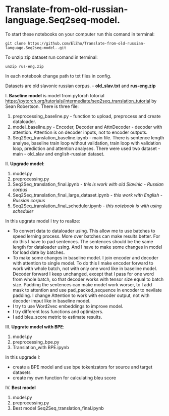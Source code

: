 # Translate-from-old-russian-language.Seq2seq-model.

To start these notebooks on your computer run this comand in terminal: 

    git clone https://github.com/ElZho/Translate-from-old-russian-language.Seq2seq-model..git

To unzip zip dataset run comand in terminal: 
  
    unzip rus-eng.zip

In each notebook change path to txt files in config. 

Datasets are old slavonic russian corpus. - **old_slav.txt** and **rus-eng.zip**

I. **Baseline model** is model from pytorch totorial https://pytorch.org/tutorials/intermediate/seq2seq_translation_tutorial by Sean Robertson.
There is three file:
1. preprocessing_baseline.py - function to upload, preprocess and create dataloader.
2. model_baseline.py - Encoder, Decoder and AttnDecoder - decoder with attention. Attention is on decoder inputs, not to encoder outputs.
3. Seq2Seq_translation_baseline.ipynb - main file. There is sentence length analyse, baseline train loop without validation, train loop with validation loop, prediction and attention analyses. There were used two dataset - main - old_slav and english-russian dataset.

II. **Upgrade model**:
1. model.py
2. preprocessing.py
3. Seq2Seq_translation_final.ipynb  -  *this is work with old Slavinic -  Russian corpus*
4. Seq2Seq_translation_final_large_dataset.ipynb - *this work with English - Russian corpus*
5. Seq2Seq_translation_final_scheduler.ipynb -  *this notebook is with using scheduler*

In this upgrate model I try to realize:

- To convert data to dataloader using. This allow me to use batches to speed lerning process. More over batches can make results better. For do this I have to pad sentences. The sentences should be the same length for dataloader using. And I have to make some changes in model for load date by batches.
- To make some changes in baseline model. I join encoder and decoder with attention to single model. To do this I make encoder forward to work with whole batch, not with only one word like in baseline model. Decoder forward I keep unchanged, except that I pass for one word from whole batch, so that decoder works with tensor size equal to batch size. Padding the sentences can make model work worser, to I add mask to attention and use pad_packed_sequence in encoder to nevilate padding. I change Attention to work with encoder output, not with decoder imput like in baseline model.
- I try to use Word2vec embeddings to improve model.
- I try different loss functions and optimizers.
- I add bleu_score metric to estimate results.

III. **Upgrate model with BPE**:
1. model.py
2. preprocessing_bpe.py
3. Translation_with BPE.ipynb

In this upgrade I:
- create a BPE model and use bpe tokenizators for source and target datasets
- create my own function for calculating bleu score

IV. **Best model**
1. model.py
2. preprocessing.py
3. Best model Seq2Seq_translation_final.ipynb

